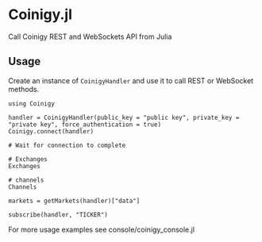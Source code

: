# Coinigy.jl
Call Coinigy REST and WebSockets API from Julia

## Usage
Create an instance of `CoinigyHandler` and use it to call REST or WebSocket methods.

```
using Coinigy

handler = CoinigyHandler(public_key = "public key", private_key = "private key", force_authentication = true)
Coinigy.connect(handler)

# Wait for connection to complete

# Exchanges
Exchanges

# channels
Channels

markets = getMarkets(handler)["data"]

subscribe(handler, "TICKER")

```

For more usage examples see console/coinigy_console.jl
